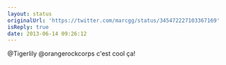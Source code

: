 ```yaml
---
layout: status
originalUrl: 'https://twitter.com/marcgg/status/345472227103367169'
isReply: true
date: 2013-06-14 09:26:12
---
```


@Tigerlily @orangerockcorps c'est cool ça!
